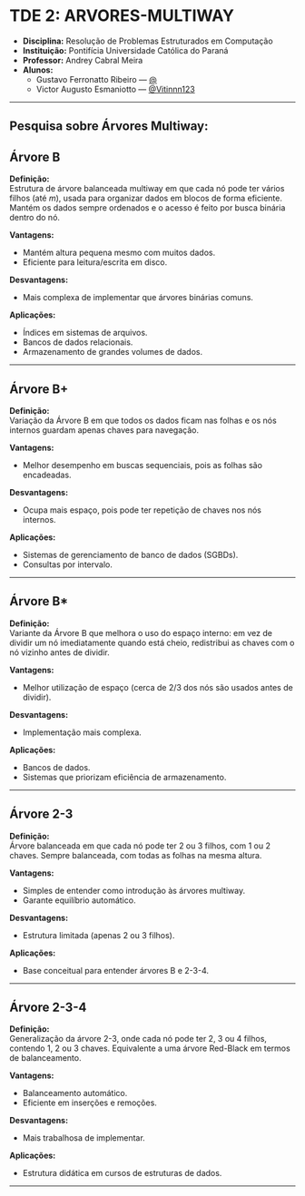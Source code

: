 # TDE 2: ARVORES-MULTIWAY 
- **Disciplina:** Resolução de Problemas Estruturados em Computação
- **Instituição:** Pontifícia Universidade Católica do Paraná    
- **Professor:** Andrey Cabral Meira
- **Alunos:**  
  - Gustavo Ferronatto Ribeiro — [@]()   
  - Victor Augusto Esmaniotto — [@Vitinnn123](https://github.com/Vitinnn123) 
---
## Pesquisa sobre Árvores Multiway:

## Árvore B
**Definição:**  
Estrutura de árvore balanceada multiway em que cada nó pode ter vários filhos (até *m*), usada para organizar dados em blocos de forma eficiente. Mantém os dados sempre ordenados e o acesso é feito por busca binária dentro do nó.  

**Vantagens:**  
- Mantém altura pequena mesmo com muitos dados.  
- Eficiente para leitura/escrita em disco.  

**Desvantagens:**  
- Mais complexa de implementar que árvores binárias comuns.  

**Aplicações:**  
- Índices em sistemas de arquivos.  
- Bancos de dados relacionais.  
- Armazenamento de grandes volumes de dados.  

---

## Árvore B+
**Definição:**  
Variação da Árvore B em que todos os dados ficam nas folhas e os nós internos guardam apenas chaves para navegação.  

**Vantagens:**  
- Melhor desempenho em buscas sequenciais, pois as folhas são encadeadas.  

**Desvantagens:**  
- Ocupa mais espaço, pois pode ter repetição de chaves nos nós internos.  

**Aplicações:**  
- Sistemas de gerenciamento de banco de dados (SGBDs).  
- Consultas por intervalo.  

---

## Árvore B*
**Definição:**  
Variante da Árvore B que melhora o uso do espaço interno: em vez de dividir um nó imediatamente quando está cheio, redistribui as chaves com o nó vizinho antes de dividir.  

**Vantagens:**  
- Melhor utilização de espaço (cerca de 2/3 dos nós são usados antes de dividir).  

**Desvantagens:**  
- Implementação mais complexa.  

**Aplicações:**  
- Bancos de dados.  
- Sistemas que priorizam eficiência de armazenamento.  

---

## Árvore 2-3
**Definição:**  
Árvore balanceada em que cada nó pode ter 2 ou 3 filhos, com 1 ou 2 chaves. Sempre balanceada, com todas as folhas na mesma altura.  

**Vantagens:**  
- Simples de entender como introdução às árvores multiway.  
- Garante equilíbrio automático.  

**Desvantagens:**  
- Estrutura limitada (apenas 2 ou 3 filhos).  

**Aplicações:**  
- Base conceitual para entender árvores B e 2-3-4.  

---

## Árvore 2-3-4
**Definição:**  
Generalização da árvore 2-3, onde cada nó pode ter 2, 3 ou 4 filhos, contendo 1, 2 ou 3 chaves. Equivalente a uma árvore Red-Black em termos de balanceamento.  

**Vantagens:**  
- Balanceamento automático.  
- Eficiente em inserções e remoções.  

**Desvantagens:**  
- Mais trabalhosa de implementar.  

**Aplicações:**  
- Estrutura didática em cursos de estruturas de dados.  

---

